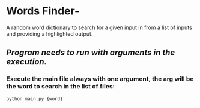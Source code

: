 # Words Finder-
A random word dictionary to search for a given input in from a list of inputs and providing a highlighted output.

## *Program needs to run with arguments in the execution.*

### Execute the main file always with one argument, the arg will be the word to search in the list of files:
`python main.py {word}`
